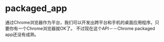 packaged_app
============
通过Chrome浏览器作为平台，我们可以开发出跨平台和手机的桌面应用程序。只要你有一个Chrome浏览器就OK了。
不过现在这个API－－Chrome packaged app还没有成熟。
